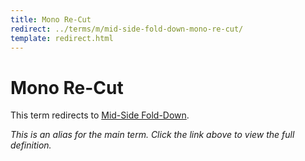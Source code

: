 ```yaml
---
title: Mono Re-Cut
redirect: ../terms/m/mid-side-fold-down-mono-re-cut/
template: redirect.html
---
```


# Mono Re-Cut

This term redirects to [Mid-Side Fold-Down](../terms/m/mid-side-fold-down-mono-re-cut/).

*This is an alias for the main term. Click the link above to view the full definition.*
